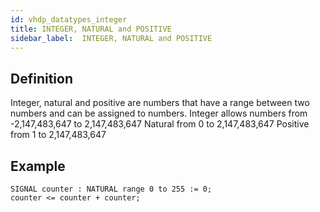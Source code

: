```yaml
---
id: vhdp_datatypes_integer
title: INTEGER, NATURAL and POSITIVE
sidebar_label:  INTEGER, NATURAL and POSITIVE
---
```


## Definition

Integer, natural and positive are numbers that have a range between two numbers and can be assigned to numbers. 
Integer allows numbers from -2,147,483,647 to 2,147,483,647 
Natural from 0 to 2,147,483,647
Positive from 1 to 2,147,483,647

## Example

```vhdp
SIGNAL counter : NATURAL range 0 to 255 := 0; 
counter <= counter + counter;
```